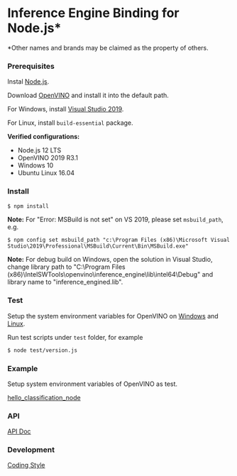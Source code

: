 # Inference Engine Binding for Node.js*

*Other names and brands may be claimed as the property of others.

### Prerequisites

Instal [Node.js](https://nodejs.org/).

Download [OpenVINO](https://software.intel.com/en-us/openvino-toolkit/choose-download/) and install it into the default path.

For Windows, install [Visual Studio 2019](https://visualstudio.microsoft.com/vs/).

For Linux, install `build-essential` package.

**Verified configurations:**
  * Node.js 12 LTS
  * OpenVINO 2019 R3.1
  * Windows 10
  * Ubuntu Linux 16.04

### Install

```sh
$ npm install
```

**Note:** For "Error: MSBuild is not set" on VS 2019, please set `msbuild_path`, e.g.
```
$ npm config set msbuild_path "c:\Program Files (x86)\Microsoft Visual Studio\2019\Professional\MSBuild\Current\Bin\MSBuild.exe"
```
**Note:** For debug build on Windows, open the solution in Visual Studio, change library path to "C:\Program Files (x86)\IntelSWTools\openvino\inference_engine\lib\intel64\Debug" and library name to "inference_engined.lib".

### Test

Setup the system environment variables for OpenVINO on [Windows](https://docs.openvinotoolkit.org/2019_R3.1/_docs_install_guides_installing_openvino_windows.html#set-the-environment-variables) and [Linux](https://docs.openvinotoolkit.org/2019_R3.1/_docs_install_guides_installing_openvino_linux.html#set-the-environment-variables).

Run test scripts under `test` folder, for example
```sh
$ node test/version.js
```

### Example

Setup system environment variables of OpenVINO as test.

[hello_classification_node](example/hello_classification_node/README.md)

### API

[API Doc](doc/api.md)

### Development

[Coding Style](doc/coding_style.md)
